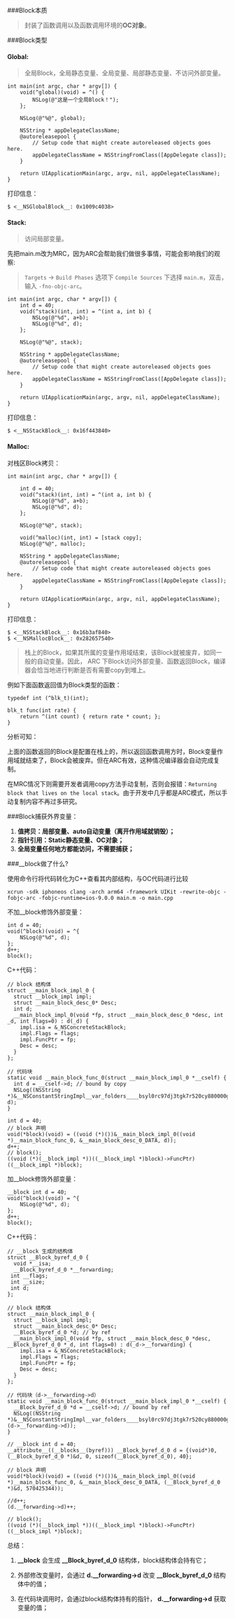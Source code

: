 ###Block本质> 封装了函数调用以及函数调用环境的**OC对象**。###Block类型#### Global:> 全局Block，全局静态变量、全局变量、局部静态变量、不访问外部变量。````int main(int argc, char * argv[]) {    void(^global)(void) = ^() {        NSLog(@"这是一个全局Block！");    };    NSLog(@"%@", global);    NSString * appDelegateClassName;    @autoreleasepool {        // Setup code that might create autoreleased objects goes here.        appDelegateClassName = NSStringFromClass([AppDelegate class]);    }    return UIApplicationMain(argc, argv, nil, appDelegateClassName);}````打印信息：````$ <__NSGlobalBlock__: 0x1009c4038>````#### Stack:> 访问局部变量。先把main.m改为MRC，因为ARC会帮助我们做很多事情，可能会影响我们的观察:> `Targets` -> `Build Phases` 选项下 `Compile Sources` 下选择 `main.m`，双击，输入 `-fno-objc-arc`。````int main(int argc, char * argv[]) {    int d = 40;    void(^stack)(int, int) = ^(int a, int b) {        NSLog(@"%d", a+b);        NSLog(@"%d", d);    };    NSLog(@"%@", stack);    NSString * appDelegateClassName;    @autoreleasepool {        // Setup code that might create autoreleased objects goes here.        appDelegateClassName = NSStringFromClass([AppDelegate class]);    }    return UIApplicationMain(argc, argv, nil, appDelegateClassName);}````打印信息：````$ <__NSStackBlock__: 0x16f443840>````#### Malloc:对栈区Block拷贝：````int main(int argc, char * argv[]) {        int d = 40;    void(^stack)(int, int) = ^(int a, int b) {        NSLog(@"%d", a+b);        NSLog(@"%d", d);    };    NSLog(@"%@", stack);    void(^malloc)(int, int) = [stack copy];    NSLog(@"%@", malloc);    NSString * appDelegateClassName;    @autoreleasepool {        // Setup code that might create autoreleased objects goes here.        appDelegateClassName = NSStringFromClass([AppDelegate class]);    }    return UIApplicationMain(argc, argv, nil, appDelegateClassName);}````打印信息：````$ <__NSStackBlock__: 0x16b3af840>$ <__NSMallocBlock__: 0x282657540>````> 栈上的Block，如果其所属的变量作用域结束，该Block就被废弃，如同一般的自动变量。因此， ARC 下Block访问外部变量、函数返回Block，编译器会恰当地进行判断是否有需要copy到堆上。例如下面函数返回值为Block类型的函数： ````typedef int (^blk_t)(int);blk_t func(int rate) {    return ^(int count) { return rate * count; };}````       分析可知：上面的函数返回的Block是配置在栈上的，所以返回函数调用方时，Block变量作用域就结束了，Block会被废弃。但在ARC有效，这种情况编译器会自动完成复制。在MRC情况下则需要开发者调用copy方法手动复制，否则会报错：`Returning block that lives on the local stack`。由于开发中几乎都是ARC模式，所以手动复制内容不再过多研究。###Block捕获外界变量：1. **值拷贝：局部变量、auto自动变量（离开作用域就销毁）；**2. **指针引用：Static静态变量、OC对象；**3. **全局变量任何地方都能访问，不需要捕获；**###__block做了什么?使用命令行将代码转化为C++查看其内部结构，与OC代码进行比较````xcrun -sdk iphoneos clang -arch arm64 -framework UIKit -rewrite-objc -fobjc-arc -fobjc-runtime=ios-9.0.0 main.m -o main.cpp````不加__block修饰外部变量：````int d = 40;void(^block)(void) = ^{    NSLog(@"%d", d);};d++;block();````C++代码：````// block 结构体struct __main_block_impl_0 {  struct __block_impl impl;  struct __main_block_desc_0* Desc;  int d;  __main_block_impl_0(void *fp, struct __main_block_desc_0 *desc, int _d, int flags=0) : d(_d) {    impl.isa = &_NSConcreteStackBlock;    impl.Flags = flags;    impl.FuncPtr = fp;    Desc = desc;  }};// 代码块static void __main_block_func_0(struct __main_block_impl_0 *__cself) {  int d = __cself->d; // bound by copy  NSLog((NSString *)&__NSConstantStringImpl__var_folders____bsyl0rc97dj3tgk7r520cy880000gn_T_main_f88f53_mi_0, d);}int d = 40;// block 声明void(*block)(void) = ((void (*)())&__main_block_impl_0((void *)__main_block_func_0, &__main_block_desc_0_DATA, d));d++;// block();((void (*)(__block_impl *))((__block_impl *)block)->FuncPtr)((__block_impl *)block);````加__block修饰外部变量：````__block int d = 40;void(^block)(void) = ^{    NSLog(@"%d", d);};d++;block();````C++代码：````// __block 生成的结构体struct __Block_byref_d_0 {  void *__isa;  __Block_byref_d_0 *__forwarding; int __flags; int __size; int d;};// block 结构体struct __main_block_impl_0 {  struct __block_impl impl;  struct __main_block_desc_0* Desc;  __Block_byref_d_0 *d; // by ref  __main_block_impl_0(void *fp, struct __main_block_desc_0 *desc, __Block_byref_d_0 *_d, int flags=0) : d(_d->__forwarding) {    impl.isa = &_NSConcreteStackBlock;    impl.Flags = flags;    impl.FuncPtr = fp;    Desc = desc;  }};// 代码块（d->__forwarding->d）static void __main_block_func_0(struct __main_block_impl_0 *__cself) {  __Block_byref_d_0 *d = __cself->d; // bound by ref  NSLog((NSString *)&__NSConstantStringImpl__var_folders____bsyl0rc97dj3tgk7r520cy880000gn_T_main_585285_mi_0, (d->__forwarding->d));}// __block int d = 40;__attribute__((__blocks__(byref))) __Block_byref_d_0 d = {(void*)0,(__Block_byref_d_0 *)&d, 0, sizeof(__Block_byref_d_0), 40};// block 声明void(*block)(void) = ((void (*)())&__main_block_impl_0((void *)__main_block_func_0, &__main_block_desc_0_DATA, (__Block_byref_d_0 *)&d, 570425344));//d++;(d.__forwarding->d)++;// block();((void (*)(__block_impl *))((__block_impl *)block)->FuncPtr)((__block_impl *)block);````总结：1. **__block** 会生成 **\_\_Block_byref\_d\_0** 结构体，block结构体会持有它；2. 外部修改变量时，会通过 **d.__forwarding->d** 改变 **\_\_Block_byref\_d\_0** 结构体中的值；3. 在代码块调用时，会通过block结构体持有的指针， **d.__forwarding->d** 获取变量的值；